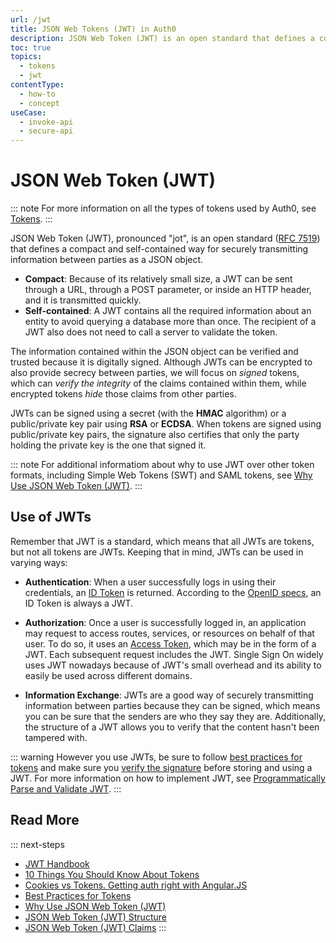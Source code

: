 ```yaml
---
url: /jwt
title: JSON Web Tokens (JWT) in Auth0
description: JSON Web Token (JWT) is an open standard that defines a compact and self-contained way for securely transmitting information between parties as a JSON object. This article introduces you to all of the concepts needed to fully understand JWTs.
toc: true
topics:
  - tokens
  - jwt
contentType:
  - how-to
  - concept
useCase:
  - invoke-api
  - secure-api
---
```


# JSON Web Token (JWT)

::: note
For more information on all the types of tokens used by Auth0, see [Tokens](/tokens).
:::

JSON Web Token (JWT), pronounced "jot", is an open standard ([RFC 7519](https://tools.ietf.org/html/rfc7519)) that defines a compact and self-contained way for securely transmitting information between parties as a JSON object.

* **Compact**: Because of its relatively small size, a JWT can be sent through a URL, through a POST parameter, or inside an HTTP header, and it is transmitted quickly.
* **Self-contained**: A JWT contains all the required information about an entity to avoid querying a database more than once. The recipient of a JWT also does not need to call a server to validate the token.

The information contained within the JSON object can be verified and trusted because it is digitally signed. Although JWTs can be encrypted to also provide secrecy between parties, we will focus on *signed* tokens, which can *verify the integrity* of the claims contained within them, while encrypted tokens *hide* those claims from other parties.

JWTs can be signed using a secret (with the **HMAC** algorithm) or a public/private key pair using **RSA** or **ECDSA**. When tokens are signed using public/private key pairs, the signature also certifies that only the party holding the private key is the one that signed it.

::: note
For additional informatiom about why to use JWT over other token formats, including Simple Web Tokens (SWT) and SAML tokens, see [Why Use JSON Web Token (JWT)](/tokens/concepts/why-use-jwt).
:::

## Use of JWTs

Remember that JWT is a standard, which means that all JWTs are tokens, but not all tokens are JWTs. Keeping that in mind, JWTs can be used in varying ways:

- **Authentication**: When a user successfully logs in using their credentials, an [ID Token](/tokens/id-token) is returned. According to the [OpenID specs](https://openid.net/specs/openid-connect-core-1_0.html#IDToken), an ID Token is always a JWT.

- **Authorization**: Once a user is successfully logged in, an application may request to access routes, services, or resources on behalf of that user. To do so, it uses an [Access Token](/tokens/overview-access-token), which may be in the form of a JWT. Each subsequent request includes the JWT. Single Sign On widely uses JWT nowadays because of JWT's small overhead and its ability to easily be used across different domains.

- **Information Exchange**: JWTs are a good way of securely transmitting information between parties because they can be signed, which means you can be sure that the senders are who they say they are. Additionally, the structure of a JWT allows you to verify that the content hasn't been tampered with.

::: warning
However you use JWTs, be sure to follow [best practices for tokens](/tokens/concepts/token-best-practices) and make sure you [verify the signature](/tokens/guides/id-token/validate-id-token#verify-the-signature) before storing and using a JWT. For more information on how to implement JWT, see [Programmatically Parse and Validate JWT]().
:::







## Read More

::: next-steps
* [JWT Handbook](https://auth0.com/resources/ebooks/jwt-handbook)
* [10 Things You Should Know About Tokens](https://auth0.com/blog/ten-things-you-should-know-about-tokens-and-cookies/)
* [Cookies vs Tokens. Getting auth right with Angular.JS](https://auth0.com/blog/angularjs-authentication-with-cookies-vs-token/)
* [Best Practices for Tokens](/tokens/concepts/token-best-practices)
* [Why Use JSON Web Token (JWT)](/tokens/concepts/why-use-jwt)
* [JSON Web Token (JWT) Structure](/tokens/reference/jwt/jwt-structure)
* [JSON Web Token (JWT) Claims]()
:::
